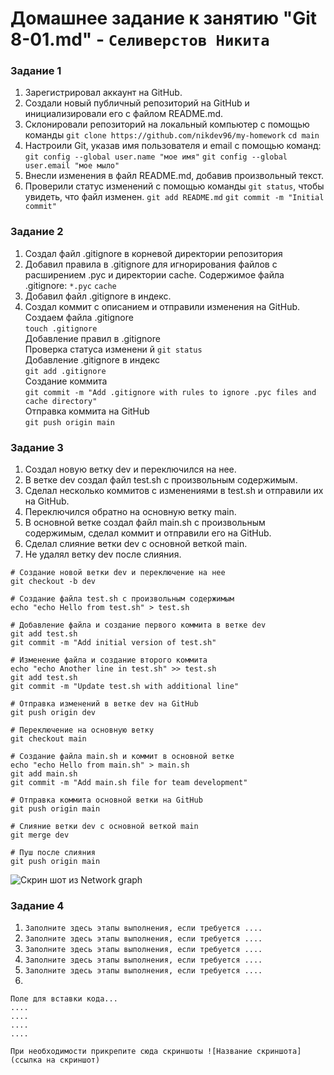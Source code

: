 # Домашнее задание к занятию "Git 8-01.md" - `Селиверстов Никита`


### Задание 1



1. Зарегистрировал аккаунт на GitHub.
2. Создали новый публичный репозиторий на GitHub и инициализировали его с файлом README.md.
3. Склонировали репозиторий на локальный компьютер с помощью команды `git clone https://github.com/nikdev96/my-homework`
   `cd main`
4. Настроили Git, указав имя пользователя и email с помощью команд:
   `git config --global user.name "мое имя"`
   `git config --global user.email "мое мыло"`
5. Внесли изменения в файл README.md, добавив произвольный текст.
6. Проверили статус изменений с помощью команды `git status`, чтобы увидеть, что файл изменен.
   `git add README.md`
   `git commit -m "Initial commit"`


### Задание 2



1. Создал файл .gitignore в корневой директории репозитория
2. Добавил правила в .gitignore для игнорирования файлов с расширением .pyc и директории cache. Содержимое файла .gitignore:
   `*.pyc`
   `cache`
3. Добавил файл .gitignore в индекс.
4. Создал коммит с описанием и отправили изменения на GitHub.
Создаем файла .gitignore  
`touch .gitignore`  
Добавление правил в .gitignore  
Проверка статуса изменени  й
`git status`  
Добавление .gitignore в индекс  
`git add .gitignore`  
Создание коммита  
`git commit -m "Add .gitignore with rules to ignore .pyc files and cache directory"`  
Отправка коммита на GitHub  
`git push origin main`  


### Задание 3


1. Создал новую ветку dev и переключился на нее.
2. В ветке dev создал файл test.sh с произвольным содержимым.
3. Сделал несколько коммитов с изменениями в test.sh и отправили их на GitHub.
4. Переключился обратно на основную ветку main.
5. В основной ветке создал файл main.sh с произвольным содержимым, сделал коммит и отправили его на GitHub.
6. Сделал слияние ветки dev с основной веткой main.
7. Не удалял ветку dev после слияния.

```
# Создание новой ветки dev и переключение на нее
git checkout -b dev

# Создание файла test.sh с произвольным содержимым
echo "echo Hello from test.sh" > test.sh

# Добавление файла и создание первого коммита в ветке dev
git add test.sh
git commit -m "Add initial version of test.sh"

# Изменение файла и создание второго коммита
echo "echo Another line in test.sh" >> test.sh
git add test.sh
git commit -m "Update test.sh with additional line"

# Отправка изменений в ветке dev на GitHub
git push origin dev

# Переключение на основную ветку
git checkout main

# Создание файла main.sh и коммит в основной ветке
echo "echo Hello from main.sh" > main.sh
git add main.sh
git commit -m "Add main.sh file for team development"

# Отправка коммита основной ветки на GitHub
git push origin main

# Слияние ветки dev с основной веткой main
git merge dev

# Пуш после слияния
git push origin main

```


![Скрин шот из Network graph](https://printskrin.ru/i/snimok-e-krana-2024-11-12-v-204950.SUnJyP)


### Задание 4



1. `Заполните здесь этапы выполнения, если требуется ....`
2. `Заполните здесь этапы выполнения, если требуется ....`
3. `Заполните здесь этапы выполнения, если требуется ....`
4. `Заполните здесь этапы выполнения, если требуется ....`
5. `Заполните здесь этапы выполнения, если требуется ....`
6. 

```
Поле для вставки кода...
....
....
....
....
```

`При необходимости прикрепитe сюда скриншоты
![Название скриншота](ссылка на скриншот)`
